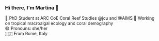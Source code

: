 ### Hi there, I'm Martina 👋

🌱 PhD Student at ARC CoE Coral Reef Studies @jcu and @AIMS
🔭 Working on tropical macroalgal ecology and coral demography  
😄 Pronouns: she/her  
🇮🇹 From Rome, Italy

